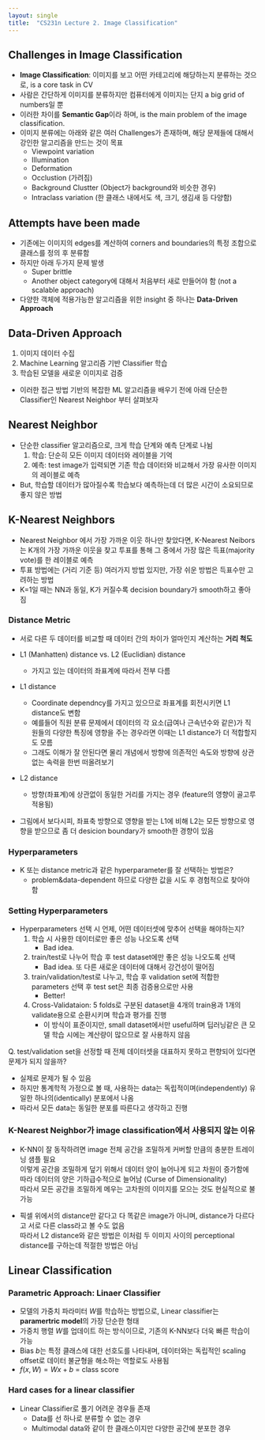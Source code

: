 ```yaml
---
layout: single
title:  "CS231n Lecture 2. Image Classification"
---
```





## Challenges in Image Classification

- **Image Classification**: 이미지를 보고 어떤 카테고리에 해당하는지 분류하는 것으로, is a core task in CV
- 사람은 간단하게 이미지를 분류하지만 컴퓨터에게 이미지는 단지 a big grid of numbers일 뿐
- 이러한 차이를 **Semantic Gap**이라 하며, is the main problem of the image classification.
- 이미지 분류에는 아래와 같은 여러 Challenges가 존재하며, 해당 문제들에 대해서 강인한 알고리즘을 만드는 것이 목표
    - Viewpoint variation
    - Illumination
    - Deformation
    - Occlustion (가려짐)
    - Background Clustter (Object가 background와 비슷한 경우)
    - Intraclass variation (한 클래스 내에서도 색, 크기, 생김새 등 다양함)


## Attempts have been made

- 기존에는 이미지의  edges를 계산하여 corners and boundaries의 특정 조합으로 클래스를 정의 후 분류함
- 하지만 아래 두가지 문제 발생
    - Super brittle
    - Another object category에 대해서 처음부터 새로 만들어야 함 (not a scalable approach) 
- 다양한 객체에 적용가능한 알고리즘을 위한 insight 중 하나는 **Data-Driven Approach**

## Data-Driven Approach

1. 이미지 데이터 수집
2. Machine Learning 알고리즘 기반 Classifier 학습
3. 학습된 모델을 새로운 이미지로 검증

- 이러한 접근 방법 기반의 복잡한 ML 알고리즘을 배우기 전에 아래 단순한 Classifier인 Nearest Neighbor 부터 살펴보자


## Nearest Neighbor

- 단순한 classifier 알고리즘으로, 크게 학습 단계와 예측 단계로 나뉨
    1. 학습: 단순히 모든 이미지 데이터와 레이블을 기억
    2. 예측: test image가 입력되면 기존 학습 데이터와 비교해서 가장 유사한 이미지의 레이블로 예측
- But, 학습할 데이터가 많아질수록 학습보다 예측하는데 더 많은 시간이 소요되므로 좋지 않은 방법

## K-Nearest Neighbors

- Nearest Neighbor 에서 가장 가까운 이웃 하나만 찾았다면, K-Nearest Neibors는 K개의 가장 가까운 이웃을 찾고 투표를 통해 그 중에서 가장 많은 득표(majority vote)를 한 레이블로 예측
- 투표 방법에는 (거리 기준 등) 여러가지 방법 있지만, 가장 쉬운 방법은 득표수만 고려하는 방법
- K=1일 때는 NN과 동일, K가 커질수록 decision boundary가 smooth하고 좋아짐

### Distance Metric



- 서로 다른 두 데이터를 비교할 때 데이터 간의 차이가 얼마인지 계산하는 **거리 척도**

- L1 (Manhatten) distance vs. L2 (Euclidian) distance
    - 가지고 있는 데이터의 좌표계에 따라서 전부 다름
- L1 distance
    - Coordinate dependncy를 가지고 있으므로 좌표계를 회전시키면 L1 distance도 변함
    - 예를들어 직원 분류 문제에서 데이터의 각 요소(급여나 근속년수와 같은)가 직원들의 다양한 특징에 영향을 주는 경우라면 이때는 L1 distance가 더 적합할지도 모름
    - 그래도 이해가 잘 안된다면 물리 개념에서 방향에 의존적인 속도와 방향에 상관없는 속력을 한번 떠올려보기

- L2 distance
    - 방향(좌표계)에 상관없이 동일한 거리를 가지는 경우 (feature의 영향이 골고루 적용됨)

- 그림에서 보다시피, 좌표축 방향으로 영향을 받는 L1에 비해 L2는 모든 방향으로 영향을 받으므로 좀 더 desicion boundary가 smooth한 경향이 있음

### Hyperparameters

- K 또는 distance metric과 같은 hyperparameter를 잘 선택하는 방법은?
    - problem&data-dependent 하므로 다양한 값을 시도 후 경험적으로 찾아야 함

### Setting Hyperparameters

- Hyperparameters 선택 시 언제, 어떤 데이터셋에 맞추어 선택을 해야하는지?
    1. 학습 시 사용한 데이터로만 좋은 성능 나오도록 선택
        - Bad idea.
    2. train/test로 나누어 학습 후 test dataset에만 좋은 성능 나오도록 선택
        - Bad idea. 또 다른 새로운 데이터에 대해서 강건성이 떨어짐
    3. train/validation/test로 나누고, 학습 후 validation set에 적합한 parameters 선택 후 test set은 최종 검증용으로만 사용
        - Better!
    4. Cross-Validataion: 5 folds로 구분된 dataset을 4개의 train용과 1개의 validate용으로 순환시키며 학습과 평가를 진행
        - 이 방식이 표준이지만, small dataset에서만 useful하며 딥러닝같은 큰 모델 학습 시에는 계산량이 많으므로 잘 사용하지 않음       

Q. test/validation set을 선정할 때 전체 데이터셋을 대표하지 못하고 편향되어 있다면 문제가 되지 않을까?  
- 실제로 문제가 될 수 있음
- 하지만 통계학적 가정으로 볼 때, 사용하는 data는 독립적이며(independently) 유일한 하나의(identically) 분포에서 나옴
- 따라서 모든 data는 동일한 분포를 따른다고 생각하고 진행


### K-Nearest Neighbor가 image classification에서 사용되지 않는 이유

- K-NN이 잘 동작하려면 image 전체 공간을 조밀하게 커버할 만큼의 충분한 트레이닝 샘플 필요   
이렇게 공간을 조밀하게 덮기 위해서 데이터 양이 늘어나게 되고 차원이 증가함에 따라 데이터의 양은 기하급수적으로 늘어남 (Curse of Dimensionality)   
따라서 모든 공간을 조밀하게 메우는 고차원의 이미지를 모으는 것도 현실적으로 불가능

- 픽셀 위에서의 distance만 같다고 다 똑같은 image가 아니며, distance가 다르다고 서로 다른 class라고 볼 수도 없음   
따라서 L2 distance와 같은 방법은 이처럼 두 이미지 사이의 perceptional distance를 구하는데 적절한 방법은 아님

## Linear Classification

### Parametric Approach: Linaer Classifier

- 모델의 가중치 파라미터 $W$를 학습하는 방법으로, Linear classifier는 **paramertric model**의 가장 단순한 형태
- 가중치 행렬 $W$를 업데이트 하는 방식이므로, 기존의 K-NN보다 더욱 빠른 학습이 가능
- Bias $b$는 특정 클래스에 대한 선호도를 나타내며, 데이터와는 독립적인 scaling offset로 데이터 불균형을 해소하는 역할로도 사용됨
- $f(x, W) = Wx + b$ = class score

### Hard cases for a linear classifier

- Linear Classifier로 풀기 어려운 경우들 존재
    - Data를 선 하나로 분류할 수 없는 경우
    - Multimodal data와 같이 한 클래스이지만 다양한 공간에 분포한 경우
